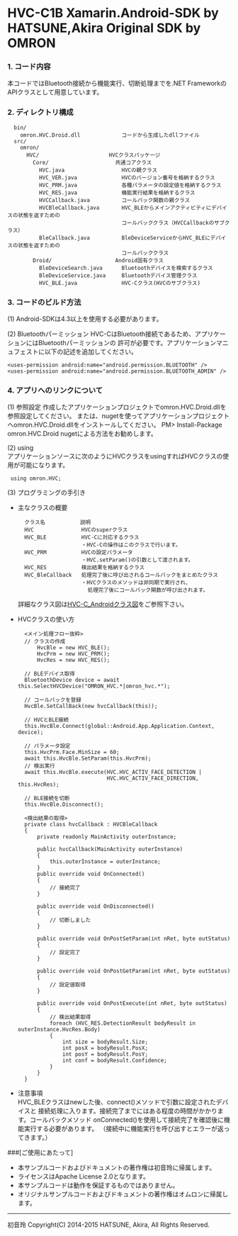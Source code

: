 # HVC-C1B Xamarin.Android-SDK by HATSUNE,Akira Original SDK by OMRON

### 1. コード内容  
 本コードではBluetooth接続から機能実行、切断処理までを.NET FrameworkのAPIクラスとして用意しています。

### 2. ディレクトリ構成  
      bin/  
        omron.HVC.Droid.dll             コードから生成したdllファイル  
      src/  
        omron/  
          HVC/                      HVCクラスパッケージ  
            Core/                     共通コアクラス
              HVC.java                  HVCの親クラス  
              HVC_VER.java              HVCのバージョン番号を格納するクラス  
              HVC_PRM.java              各種パラメータの設定値を格納するクラス 
              HVC_RES.java              機能実行結果を格納するクラス  
              HVCCallback.java          コールバック関数の親クラス  
              HVCBleCallback.java       HVC_BLEからメインアクティビティにデバイスの状態を返すための
                                        コールバッククラス（HVCCallbackのサブクラス）  
              BleCallback.java          BleDeviceServiceからHVC_BLEにデバイスの状態を返すための
                                        コールバッククラス  
            Droid/                    Android固有クラス
              BleDeviceSearch.java      Bluetoothデバイスを検索するクラス  
              BleDeviceService.java     Bluetoothデバイス管理クラス  
              HVC_BLE.java              HVC-Cクラス(HVCのサブクラス)  

### 3. コードのビルド方法
 (1) Android-SDKは4.3以上を使用する必要があります。

 (2) Bluetoothパーミッション
     HVC-CはBluetooth接続であるため、アプリケーションにはBluetoothパーミッションの
     許可が必要です。アプリケーションマニュフェストに以下の記述を追加してください。

    <uses-permission android:name="android.permission.BLUETOOTH" />
    <uses-permission android:name="android.permission.BLUETOOTH_ADMIN" />

### 4. アプリへのリンクについて
 (1) 参照設定
     作成したアプリケーションプロジェクトでomron.HVC.Droid.dllを参照設定してください。
または、nugetを使ってアプリケーションプロジェクトへomron.HVC.Droid.dllをインストールしてください。
PM> Install-Package omron.HVC.Droid
nugetによる方法をお勧めします。

 (2) using  
     アプリケーションソースに次のようにHVCクラスをusingすればHVCクラスの使用が可能になります。

     using omron.HVC;

 (3) プログラミングの手引き  

* 主なクラスの概要  

        クラス名           説明
        HVC               HVCのsuperクラス
        HVC_BLE           HVC-Cに対応するクラス
                          ・HVC-Cの操作はこのクラスで行います。
        HVC_PRM           HVCの設定パラメータ
                          ・HVC.setParam()の引数として渡されます。
        HVC_RES           検出結果を格納するクラス
        HVC_BleCallback   処理完了後に呼び出されるコールバックをまとめたクラス
                          ・HVCクラスのメソッドは非同期で実行され、
                            処理完了後にコールバック関数が呼び出されます。

    詳細なクラス図は[HVC-C_Androidクラス図](./HVC-C_Android_Class.png)をご参照下さい。


* HVCクラスの使い方  

        <メイン処理フロー抜粋>
        // クラスの作成
            HvcBle = new HVC_BLE();
            HvcPrm = new HVC_PRM();
            HvcRes = new HVC_RES();

        // BLEデバイス取得
        BluetoothDevice device = await this.SelectHVCDevice("OMRON_HVC.*|omron_hvc.*");

        // コールバックを登録
        HvcBle.SetCallBack(new hvcCallback(this));

        // HVCとBLE接続
        this.HvcBle.Connect(global::Android.App.Application.Context, device);

        // パラメータ設定
        this.HvcPrm.Face.MinSize = 60;
        await this.HvcBle.SetParam(this.HvcPrm);
        // 検出実行
        await this.HvcBle.execute(HVC.HVC_ACTIV_FACE_DETECTION |
                                  HVC.HVC_ACTIV_FACE_DIRECTION, this.HvcRes);

        // BLE接続を切断
        this.HvcBle.Disconnect();

        <検出結果の取得>
        private class hvcCallback : HVCBleCallback
        { 
            private readonly MainActivity outerInstance;

            public hvcCallback(MainActivity outerInstance)
            {
                this.outerInstance = outerInstance;
            }
            public override void OnConnected()
            {
                // 接続完了
            }

            public override void OnDisconnected()
            {
                // 切断しました
            }

            public override void OnPostSetParam(int nRet, byte outStatus)
            {
                // 設定完了
            }

            public override void OnPostGetParam(int nRet, byte outStatus)
            {
                // 設定値取得
            }

            public override void OnPostExecute(int nRet, byte outStatus)
            {
                // 検出結果取得
                foreach (HVC_RES.DetectionResult bodyResult in outerInstance.HvcRes.Body)
                {
                    int size = bodyResult.Size;
                    int posX = bodyResult.PosX;
                    int posY = bodyResult.PosY;
                    int conf = bodyResult.Confidence;
                }
            }
        }

* 注意事項  
     HVC_BLEクラスはnewした後、connect()メソッドで引数に設定されたデバイスと
     接続処理に入ります。接続完了までにはある程度の時間がかかります。コールバックメソッド
     onConnected()を使用して接続完了を確認後に機能実行する必要があります。
     （接続中に機能実行を呼び出すとエラーが返ってきます。）


###[ご使用にあたって]
* 本サンプルコードおよびドキュメントの著作権は初音玲に帰属します。
* ライセンスはApache License 2.0となります。
* 本サンプルコードは動作を保証するものではありません。
* オリジナルサンプルコードおよびドキュメントの著作権はオムロンに帰属します。  

----
初音玲
Copyright(C) 2014-2015 HATSUNE, Akira, All Rights Reserved.

